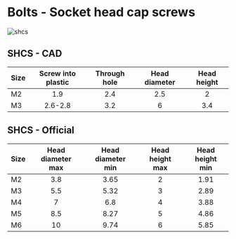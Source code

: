 # Bolts - Socket head cap screws

![shcs](/img/cad_shcs.jpg)

## SHCS - CAD

| Size | Screw into plastic | Through hole | Head diameter | Head height |
|------|:------------------:|:------------:|:-------------:|:-----------:|
| M2   |        1.9         |     2.4      |      2.5      |      2      |
| M3   |      2.6-2.8       |     3.2      |       6       |     3.4     |

## SHCS - Official

| Size | Head diameter<br/>max | Head diameter<br/>min | Head height<br/>max | Head height<br/>min |
|------|:---------------------:|:---------------------:|:-------------------:|:-------------------:|
| M2   |          3.8          |         3.65          |          2          |        1.91         |
| M3   |          5.5          |         5.32          |          3          |        2.89         |
| M4   |           7           |          6.8          |          4          |        3.88         |
| M5   |          8.5          |         8.27          |          5          |        4.86         |
| M6   |          10           |         9.74          |          6          |        5.85         |
